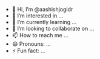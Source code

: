 - 👋 Hi, I’m @aashishjogidr
- 👀 I’m interested in ...
- 🌱 I’m currently learning ...
- 💞️ I’m looking to collaborate on ...
- 📫 How to reach me ...
- 😄 Pronouns: ...
- ⚡ Fun fact: ...

<!---
aashishjogidr/aashishjogidr is a ✨ special ✨ repository because its `README.md` (this file) appears on your GitHub profile.
You can click the Preview link to take a look at your changes.
--->
